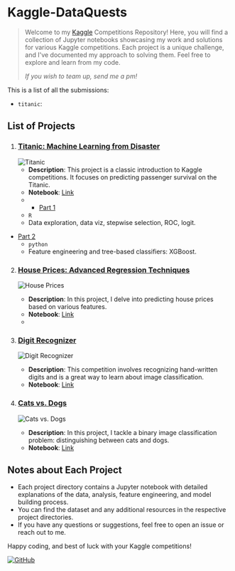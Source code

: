 # Kaggle-DataQuests

> Welcome to my [Kaggle](www.kaggle.com) Competitions Repository! Here, you will find a collection of Jupyter notebooks showcasing my work and solutions for various Kaggle competitions. Each project is a unique challenge, and I've documented my approach to solving them. Feel free to explore and learn from my code.
>
> _If you wish to team up, send me a pm!_

This is a list of all the submissions:

- `titanic`:
  
## List of Projects

1. ### [Titanic: Machine Learning from Disaster](https://www.kaggle.com/competitions/titanic)
   ![Titanic]()
   - **Description**: This project is a classic introduction to Kaggle competitions. It focuses on predicting passenger survival on the Titanic.
   - **Notebook**: [Link](notebooks/titanic/Titanic_Survival_Prediction.ipynb)
   - - [Part 1](https://solar-san.github.io/Kaggle-DataQuests/titanic-1.html)
    - `R`
    - Data exploration, data viz, stepwise selection, ROC, logit.  
  - [Part 2](https://solar-san.github.io/Kaggle-DataQuests/titanic-2.html)
    - `python`
    - Feature engineering and tree-based classifiers: XGBoost.


2. ### [House Prices: Advanced Regression Techniques](notebooks/house-prices)
   ![House Prices](assets/house_prices.jpg)
   - **Description**: In this project, I delve into predicting house prices based on various features.
   - **Notebook**: [Link](notebooks/house-prices/House_Prices_Prediction.ipynb)
   - 

3. ### [Digit Recognizer](notebooks/digit-recognizer)
   ![Digit Recognizer](assets/digit_recognizer.jpg)
   - **Description**: This competition involves recognizing hand-written digits and is a great way to learn about image classification.
   - **Notebook**: [Link](notebooks/digit-recognizer/Digit_Recognizer.ipynb)

4. ### [Cats vs. Dogs](notebooks/cats-vs-dogs)
   ![Cats vs. Dogs](assets/cats_vs_dogs.jpg)
   - **Description**: In this project, I tackle a binary image classification problem: distinguishing between cats and dogs.
   - **Notebook**: [Link](notebooks/cats-vs-dogs/Cats_vs_Dogs_Classification.ipynb)

## Notes about Each Project

- Each project directory contains a Jupyter notebook with detailed explanations of the data, analysis, feature engineering, and model building process.
- You can find the dataset and any additional resources in the respective project directories.
- If you have any questions or suggestions, feel free to open an issue or reach out to me.

Happy coding, and best of luck with your Kaggle competitions!

[![GitHub](https://img.shields.io/badge/GitHub-View_on_GitHub-blue?style=flat&logo=GitHub)](https://github.com/yourusername/kaggle-competitions)
